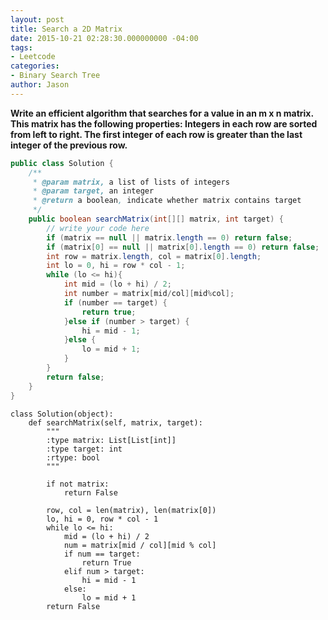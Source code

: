 ```yaml
---
layout: post
title: Search a 2D Matrix
date: 2015-10-21 02:28:30.000000000 -04:00
tags:
- Leetcode
categories:
- Binary Search Tree
author: Jason
---
```

**Write an efficient algorithm that searches for a value in an m x n matrix. This matrix has the following properties: Integers in each row are sorted from left to right. The first integer of each row is greater than the last integer of the previous row.**


``` java
public class Solution {
    /**
     * @param matrix, a list of lists of integers
     * @param target, an integer
     * @return a boolean, indicate whether matrix contains target
     */
    public boolean searchMatrix(int[][] matrix, int target) {
        // write your code here
        if (matrix == null || matrix.length == 0) return false;
        if (matrix[0] == null || matrix[0].length == 0) return false;
        int row = matrix.length, col = matrix[0].length;
        int lo = 0, hi = row * col - 1;
        while (lo <= hi){
            int mid = (lo + hi) / 2;
            int number = matrix[mid/col][mid%col];
            if (number == target) {
                return true;
            }else if (number > target) {
                hi = mid - 1;
            }else {
                lo = mid + 1;
            }
        }
        return false;
    }
}
```

``` python:
class Solution(object):
    def searchMatrix(self, matrix, target):
        """
        :type matrix: List[List[int]]
        :type target: int
        :rtype: bool
        """

        if not matrix:
            return False

        row, col = len(matrix), len(matrix[0])
        lo, hi = 0, row * col - 1
        while lo <= hi:
            mid = (lo + hi) / 2
            num = matrix[mid / col][mid % col]
            if num == target:
                return True
            elif num > target:
                hi = mid - 1
            else:
                lo = mid + 1
        return False
```
